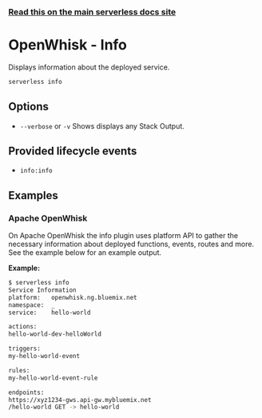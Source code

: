 <!--
title: Serverless Framework Commands - Apache OpenWhisk - Info
menuText: Info
menuOrder: 11
description: Display information about your deployed service and the Apache OpenWhisk Functions, Events and Resources it contains.
layout: Doc
-->

<!-- DOCS-SITE-LINK:START automatically generated  -->
### [Read this on the main serverless docs site](https://www.serverless.com/framework/docs/providers/openwhisk/cli-reference/info)
<!-- DOCS-SITE-LINK:END -->

# OpenWhisk - Info

Displays information about the deployed service.

```bash
serverless info
```

## Options
- `--verbose` or `-v` Shows displays any Stack Output.

## Provided lifecycle events
- `info:info`

## Examples

### Apache OpenWhisk

On Apache OpenWhisk the info plugin uses platform API to gather the necessary
information about deployed functions, events, routes and more. See the example
below for an example output.

**Example:**

```bash
$ serverless info
Service Information
platform:	openwhisk.ng.bluemix.net
namespace:	_
service:	hello-world

actions:
hello-world-dev-helloWorld    

triggers:
my-hello-world-event

rules:
my-hello-world-event-rule

endpoints:
https://xyz1234-gws.api-gw.mybluemix.net
/hello-world GET -> hello-world
```
